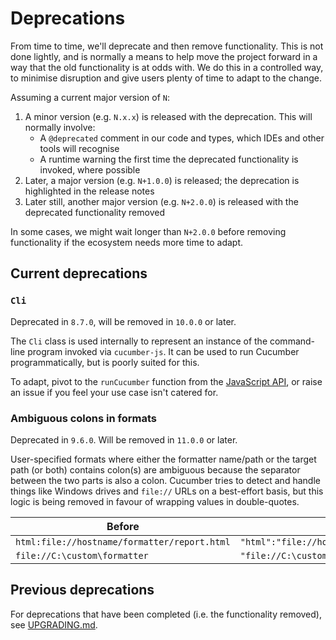 # Deprecations

From time to time, we'll deprecate and then remove functionality. This is not done lightly, and is normally a means to help move the project forward in a way that the old functionality is at odds with. We do this in a controlled way, to minimise disruption and give users plenty of time to adapt to the change.

Assuming a current major version of `N`:

1. A minor version (e.g. `N.x.x`) is released with the deprecation. This will normally involve:
   - A `@deprecated` comment in our code and types, which IDEs and other tools will recognise
   - A runtime warning the first time the deprecated functionality is invoked, where possible
2. Later, a major version (e.g. `N+1.0.0`) is released; the deprecation is highlighted in the release notes
3. Later still, another major version (e.g. `N+2.0.0`) is released with the deprecated functionality removed

In some cases, we might wait longer than `N+2.0.0` before removing functionality if the ecosystem needs more time to adapt.

## Current deprecations

### `Cli`

Deprecated in `8.7.0`, will be removed in `10.0.0` or later.

The `Cli` class is used internally to represent an instance of the command-line program invoked via `cucumber-js`. It can be used to run Cucumber programmatically, but is poorly suited for this.

To adapt, pivot to the `runCucumber` function from the [JavaScript API](./javascript_api.md), or raise an issue if you feel your use case isn't catered for.

### Ambiguous colons in formats

Deprecated in `9.6.0`. Will be removed in `11.0.0` or later.

User-specified formats where either the formatter name/path or the target path (or both) contains colon(s) are ambiguous because the separator between the two parts is also a colon. Cucumber tries to detect and handle things like Windows drives and `file://` URLs on a best-effort basis, but this logic is being removed in favour of wrapping values in double-quotes.

| Before                                       | After                                            |
|----------------------------------------------|--------------------------------------------------|
| `html:file://hostname/formatter/report.html` | `"html":"file://hostname/formatter/report.html"` |
| `file://C:\custom\formatter`                 | `"file://C:\custom\formatter"`                   |

## Previous deprecations

For deprecations that have been completed (i.e. the functionality removed), see [UPGRADING.md](../UPGRADING.md).
